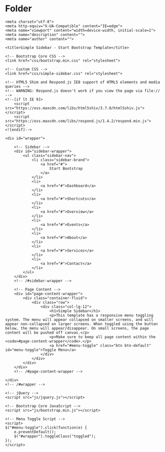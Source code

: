 # Folder
<!DOCTYPE html>
<html lang="en">

<head>

    <meta charset="utf-8">
    <meta http-equiv="X-UA-Compatible" content="IE=edge">
    <meta name="viewport" content="width=device-width, initial-scale=1">
    <meta name="description" content="">
    <meta name="author" content="">

    <title>Simple Sidebar - Start Bootstrap Template</title>

    <!-- Bootstrap Core CSS -->
    <link href="css/bootstrap.min.css" rel="stylesheet">

    <!-- Custom CSS -->
    <link href="css/simple-sidebar.css" rel="stylesheet">

    <!-- HTML5 Shim and Respond.js IE8 support of HTML5 elements and media queries -->
    <!-- WARNING: Respond.js doesn't work if you view the page via file:// -->
    <!--[if lt IE 9]>
        <script src="https://oss.maxcdn.com/libs/html5shiv/3.7.0/html5shiv.js"></script>
        <script src="https://oss.maxcdn.com/libs/respond.js/1.4.2/respond.min.js"></script>
    <![endif]-->

</head>

<body>

    <div id="wrapper">

        <!-- Sidebar -->
        <div id="sidebar-wrapper">
            <ul class="sidebar-nav">
                <li class="sidebar-brand">
                    <a href="#">
                        Start Bootstrap
                    </a>
                </li>
                <li>
                    <a href="#">Dashboard</a>
                </li>
                <li>
                    <a href="#">Shortcuts</a>
                </li>
                <li>
                    <a href="#">Overview</a>
                </li>
                <li>
                    <a href="#">Events</a>
                </li>
                <li>
                    <a href="#">About</a>
                </li>
                <li>
                    <a href="#">Services</a>
                </li>
                <li>
                    <a href="#">Contact</a>
                </li>
            </ul>
        </div>
        <!-- /#sidebar-wrapper -->

        <!-- Page Content -->
        <div id="page-content-wrapper">
            <div class="container-fluid">
                <div class="row">
                    <div class="col-lg-12">
                        <h1>Simple Sidebar</h1>
                        <p>This template has a responsive menu toggling system. The menu will appear collapsed on smaller screens, and will appear non-collapsed on larger screens. When toggled using the button below, the menu will appear/disappear. On small screens, the page content will be pushed off canvas.</p>
                        <p>Make sure to keep all page content within the <code>#page-content-wrapper</code>.</p>
                        <a href="#menu-toggle" class="btn btn-default" id="menu-toggle">Toggle Menu</a>
                    </div>
                </div>
            </div>
        </div>
        <!-- /#page-content-wrapper -->

    </div>
    <!-- /#wrapper -->

    <!-- jQuery -->
    <script src="js/jquery.js"></script>

    <!-- Bootstrap Core JavaScript -->
    <script src="js/bootstrap.min.js"></script>

    <!-- Menu Toggle Script -->
    <script>
    $("#menu-toggle").click(function(e) {
        e.preventDefault();
        $("#wrapper").toggleClass("toggled");
    });
    </script>

</body>

</html>
